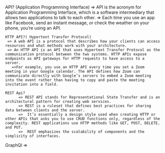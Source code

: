 API? (Application Programming Interface)
     => API is the acronym for Application Programming Interface, which is a software intermediary that allows two applications to talk to each other.
     => Each time you use an app like Facebook, send an instant message, or check the weather on your phone, you’re using an API.
 
    HTTP API?( Hypertext Transfer Protocol)
     => A web API is a protocol that describes how your clients can access resources and what methods work with your architecture.
     => An HTTP API is an API that uses Hypertext Transfer Protocol as the communication protocol between the two systems. HTTP APIs expose endpoints as API gateways for HTTP requests to have access to a server.
       =>For example, you use an HTTP API every time you set a Zoom meeting in your Google calendar. The API defines how Zoom can communicate directly with Google’s servers to embed a Zoom meeting into the event rather than having to copy and paste the meeting invitation into a field.
    
    REST Api?
          => REST API stands for Representational State Transfer and is an architectural pattern for creating web services.
          => REST is a ruleset that defines best practices for sharing data between clients and the server.
          =>  It’s essentially a design style used when creating HTTP or other APIs that asks you to use CRUD functions only, regardless of the complexity. REST applications use HTTP methods like GET, POST, DELETE, and PUT.
          =>  REST emphasizes the scalability of components and the simplicity of interfaces.


GraphQl  => 

